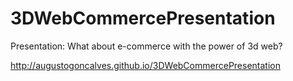 # 3DWebCommercePresentation

Presentation: What about e-commerce with the power of 3d web?

http://augustogoncalves.github.io/3DWebCommercePresentation
